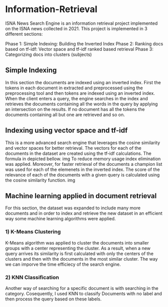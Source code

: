 # Information-Retrieval
ISNA News Search Engine is an information retrieval project implemented on the ISNA news collected in 2021. This project is implemented in 3 different sections:

Phase 1: Simple Indexing: Building the Inverted Index
Phase 2: Ranking docs based on tf-idf: Vector space and tf-idf ranked based retrieval
Phase 3: Categorizing docs into clusters (subjects)

## Simple Indexing
In this section the documents are indexed using an inverted index. First the tokens in each document in extracted and preprocessed using the preprocessing tool and then tokens are indexed using an inverted index. When the client enters a query, the engine searches in the index and retrieves the documents containing all the words in the query by applying an intersection on the results. If no document has all the tokens the documents containing all but one are retrieved and so on.

## Indexing using vector space and tf-idf
This is a more advanced search engine that leverages the cosine similarity and vector spaces for better retrieval. The vectors for each of the documents in the dataset are created using the tf-idf calculations. The formula in depicted bellow.
img
To reduce memory usage index elimination was applied. Moreover, for faster retrieval of the documents a champion list was used for each of the elemenets in the inverted index. The score of the relevance of each of the documents with a given query is calculated using the cosine similarity function.
img

## Machine learning applied in document retrieval
For this section, the dataset was expanded to include many more documents and in order to index and retrieve the new dataset in an efficient way some machine learning algorithms were applied.

### 1) K-Means Clustering
K-Means algorithm was applied to cluster the documents into smaller groups with a center representing the cluster. As a result, when a new query arrives its similarity is first calculated with only the centers of the clusters and then with the documents in the most similar cluster. The way we can imporve the time efficiecy of the search engine.

### 2) KNN Classification
Another way of searching for a specific document is with searching in the category. Cosequently, I used KNN to classify Documents with no label and then process the query based on these labels.
